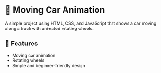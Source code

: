 # 🚗 Moving Car Animation
A simple project using HTML, CSS, and JavaScript that shows a car moving along a track with animated rotating wheels.

## 🌟 Features

- Moving car animation
- Rotating wheels
- Simple and beginner-friendly design



